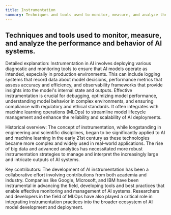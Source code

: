 ```yaml
---
title: Instrumentation
summary: Techniques and tools used to monitor, measure, and analyze the performance and behavior of AI systems.
---
```

## Techniques and tools used to monitor, measure, and analyze the performance and behavior of AI systems.

Detailed explanation:
Instrumentation in AI involves deploying various diagnostic and monitoring tools to ensure that AI models operate as intended, especially in production environments. This can include logging systems that record data about model decisions, performance metrics that assess accuracy and efficiency, and observability frameworks that provide insights into the model's internal state and outputs. Effective instrumentation is crucial for debugging, optimizing model performance, understanding model behavior in complex environments, and ensuring compliance with regulatory and ethical standards. It often integrates with machine learning operations (MLOps) to streamline model lifecycle management and enhance the reliability and scalability of AI deployments.

Historical overview:
The concept of instrumentation, while longstanding in engineering and scientific disciplines, began to be significantly applied to AI and machine learning in the early 21st century as these technologies became more complex and widely used in real-world applications. The rise of big data and advanced analytics has necessitated more robust instrumentation strategies to manage and interpret the increasingly large and intricate outputs of AI systems.

Key contributors:
The development of AI instrumentation has been a collaborative effort involving contributions from both academia and industry. Companies like Google, Microsoft, and IBM have been instrumental in advancing the field, developing tools and best practices that enable effective monitoring and management of AI systems. Researchers and developers in the field of MLOps have also played a critical role in integrating instrumentation practices into the broader ecosystem of AI model development and deployment.